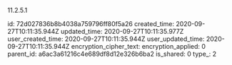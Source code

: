 11.2.5.1

id: 72d027836b8b4038a759796ff80f5a26
created_time: 2020-09-27T10:11:35.944Z
updated_time: 2020-09-27T10:11:35.977Z
user_created_time: 2020-09-27T10:11:35.944Z
user_updated_time: 2020-09-27T10:11:35.944Z
encryption_cipher_text: 
encryption_applied: 0
parent_id: a6ac3a61216c4e689df8d12e326b6ba2
is_shared: 0
type_: 2